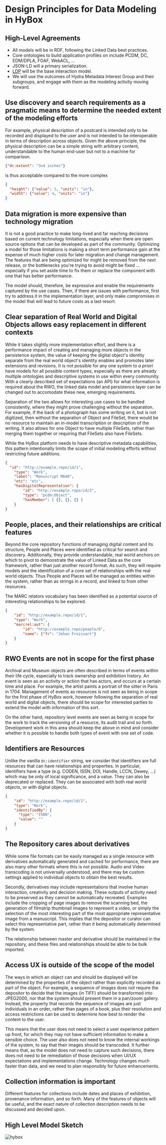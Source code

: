 # Design Principles for Data Modeling in HyBox

## High-Level Agreements

* All models will be in RDF, following the Linked Data best practices.
* Core ontologies to build application profiles on include PCDM, DC, EDM/DPLA, FOAF, WebACL, ...
* JSON-LD will a primary serialization.
* [LDP](https://www.w3.org/TR/ldp/) will be the base interaction model.
* We will use the outcomes of Hydra Metadata Interest Group and their subgroups, and engage with them as the modeling activity moving forward.

## Use discovery and search requirements as a pragmatic means to determine the needed extent of the modeling efforts

For example, physical description of a postcard is intended only to be recorded and displayed to the user and is not intended to be interoperable in terms of description across objects.  Given the above principle, the physical description can be a simple string with arbitrary content, understandable to the human end-user but not to a machine for comparison.

```json
{"dc:extent": "3x4 inches"}
```

is thus acceptable compared to the more complex

```json
{
  "height": {"value": 3, "units": "in"},
  "width": {"value": 4, "units": "in"}
}
```

## Data migration is more expensive than technology migration

It is not a good practice to make long-lived and far reaching decisions based on current technology limitations, especially when there are open source options that can be developed as part of the community. Optimizing a model for those limitations is making a short term performance gain at the expense of much higher costs for later migration and change management.  The features that are being optimized for might be removed from the next release, or the bottlenecks you're trying to avoid might be fixed ... especially if you set aside time to fix them or replace the component with one that has better performance.

The model should, therefore, be expressive and enable the requirements captured by the use cases.  Then, if there are issues with performance, first try to address it in the implementation layer, and only make compromises in the model that will lead to future costs as a last resort.

## Clear separation of Real World and Digital Objects allows easy replacement in different contexts

While it takes slightly more implementation effort, and there is a performance impact of creating and managing more objects in the persistence system, the value of keeping the digital object's identity separate from the real world object's identity enables and promotes later extensions and revisions.  It is not possible for any one system to _a priori_ have models for all possible content types, especially as there are already multiple ontologies and descriptive systems in use within every community.  With a clearly described set of expectations (an API) for what information is required about the RWO, the linked data model and persistence layer can be changed out to accomodate these new, emerging requirements.

Separation of the two allows for interesting use cases to be handled consistently, where they might prove challenging without the separation.  For example, if the back of a photograph has some writing on it, but is not digitized, then without the separation of Object and FileSet, there would be no resource to maintain an in-model transcription or description of the writing.  It also allows for one Object to have multiple FileSets, rather than merging them together or requiring that FileSets also have FileSets.

While the HyBox platform needs to have descriptive metadata capabilities, this pattern intentionally limits the scope of initial modeling efforts without restricting future additions.

```json
{
  "id": "http://example.repo/id/1",
	"type": "Work",
	"label": "Manuscript M640",
    "etc": "etc",
    "hasDigitalRepresentation": {
        "id": "http://example.repo/id/2",
        "type": "pcdm:Object",
        "hasMember": [ {}, {}, {} ]
    }
}
```

## People, places, and their relationships are critical features

Beyond the core repository functions of managing digital content and its structure, People and Places were identified as critical for search and discovery.  Additionally, they provide understandable, real world anchors on which to pivot to demonstrate the value of Linked Data as the core framework, rather than just another record format.  As such, they will require models and the identification of a core set of relationships with the real world objects.  Thus People and Places will be managed as entities within the system, rather than as strings in a record, and linked to from other resources.

The MARC relators vocabulary has been identified as a potential source of interesting relationships to be explored.

```json
{
	"id": "http://example.repo/id/1",
	"type": "Work",
	"marcrel:aut": {
		"id": "http://example.repo/people/8",
		"name": {"fr": "Jehan Froissart"}
	}
}
```

## RWO Events are not in scope for the first phase

Archival and Museum objects are often described in terms of events within their life cycle, especially to track ownership and exhibition history. An event is seen as an activity or action that has actors, and occurs at a certain time and place.  For example, the artist paints a portrait of the sitter in Paris in 1704.  Management of events as resources is not seen as being in scope for the first phase of HyBox work, however following the separation of real world and digital objects, there should be scope for interested parties to extend the model with information of this sort.

On the other hand, repository level events are seen as being in scope for the work to track the versioning of a resource, its audit trail and so forth.  Development work in this area should keep the above in mind and consider whether it is possible to handle both types of event with one set of code.


## Identifiers are Resources

Unlike the vanilla `dc:identifier` string, we consider that identifiers are full resources that can have relationships and properties.  In particular, identifiers have a type (e.g. CODEN, ISSN, DOI, Handle, LCCN, Dewey, ...)  which may be only of local significance, and a value.  They can also be deprecated or replaced.  They can be associated with both real world objects, or with digital objects.

```json
{
	"id": "http://example.repo/id/1",
	"type": "Work",
    "identifiedBy": {
      "type": "ISBN",
      "value": ""
    }
}
```

## The Repository cares about derivatives

While some file formats can be easily managed as a single resource with derivatives automatically generated and cached for performance, there are also many other formats where this is not possible.  Audio and Video transcoding is not universally understood, and there may be custom settings applied to individual objects to obtain the best results.

Secondly, derivatives may include representations that involve human interaction, creativity and decision making.  These outputs of activity need to be preserved as they cannot be automatically recreated.  Examples include the cropping of page images to remove the scanning bed, the generation of filmstrip thumbnail images to represent a video, or simply the selection of the most interesting part of the most appropriate representative image from a manuscript.  This implies that the depositor or curator can select this representative part, rather than it being automatically determined by the system.

The relationship between master and derivative should be maintained in the repository, and these files and relationships should be able to be bulk imported.


## Access UX is outside of the scope of the model

The ways in which an object can and should be displayed will be determined by the properties of the object rather than explicitly recorded as part of the object.  For example, a sequence of images does not require the depositor to decide that the images (in TIFF) should be transformed into JPEG2000, nor that the system should present them in a pan/zoom gallery. Instead, the property that records the sequence of images are just individuals in an order, rather than pages of a book, plus their resolution and access restrictions can be used to determine how best to render the content to the user.

This means that the user does not need to select a user experience pattern up front, for which they may not have sufficient information to make a sensible choice.  The user also does not need to know the internal workings of the system, to say that their images should be transcoded. It further means that, as the model does not need to capture such decisions, there does not need to be remediation of those decisions when UI/UX expectations and implementations change.  Technology changes much faster than data, and we need to plan responsibly for future enhancements.

## Collection information is important

Different features for collections include dates and places of exhibition, provenance information, and so forth.  Many of the features of objects will be useful, and the exact nature of collection description needs to be discussed and decided upon.


## High Level Model Sketch

![hybox](images/hybox.png)
